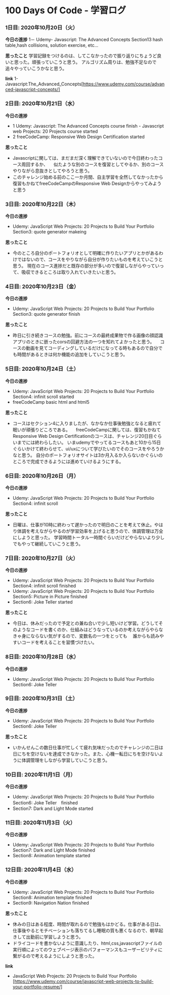 # 100 Days Of Code - 学習ログ
### 1日目: 2020年10月20日（火）

**今日の進捗**
 1－ Udemy- Javascript: The Advanced Concepts Section13
         hash table,hash collisions, solution exercise, etc...
         
**思ったこと**
  学習記録をつけるのは、してこなかったので振り返りにちょうど良いと思った。頑張っていこうと思う。
  アルゴリズム周りは、勉強不足なので追々やっていこうかなと思う。
  
**link**
1-Javascript:The_Advanced_Concepts[https://www.udemy.com/course/advanced-javascript-concepts/]

### 2日目: 2020年10月21日（水）

**今日の進捗**
 - 1 Udemy: Javascript: The Advanced Concepts course finish
           - Javascript web Projects: 20 Projects course started 
 - 2 freeCodeCamp: Responsive Web Design Certification started
 
 **思ったこと**
  - Javascriptに関しては、まだまだ深く理解できていないので今日終わったコース周回するか、
  　似たような別のコースを復習としてやるか、別のコースやりながら息抜きとしてやろうと思う。
  - このチャレンジ始める前のここ一か月間、自主学習を全然してなかったから復習もかねてfreeCodeCampのResponsive Web Designからやってみようと思う
  
### 3日目: 2020年10月22日（木）
**今日の進捗**
 - Udemy: JavaScript Web Projects: 20 Projects to Build Your Portfolio Section3: quote generator makeing
   
**思ったこと**
 - 今のところ自分のポートフォリオとして明確に作りたいアプリとかがあるわけではないので、コースをやりながら自分が作りたいものを考えていこうと思う。
   現在のコース進捗だと既存の部分が多いので復習しながらやっていって、吸収できるところは取り入れていきたいと思う。
   
### 4日目: 2020年10月23日（金）
**今日の進捗**
 - Udemy: JavaScript Web Projects: 20 Projects to Build Your Portfolio Section3: quote generator finish
 
**思ったこと**
 - 昨日に引き続きコースの勉強。前にコースの最終成果物で作る画像の顔認識アプリのときに嵌ったcorsの回避方法の一つを知れてよかったと思う。
 　コースの動画を見てコーディングしているだけになってる時もあるので自分でも時間があるときは何か機能の追加をしていこうと思う。

### 5日目: 2020年10月24日（土）
**今日の進捗**
 - Udemy: JavaScript Web Projects: 20 Projects to Build Your Portfolio Section4: infinit scroll started
 - freeCodeCamp basic html and html5
 
**思ったこと**
 - コースはセクション4に入りましたが、なかなか仕事後勉強となると疲れて眠いが頑張りどころである。
 　freeCodeCampに関しては、復習もかねてResponsive Web Design Certificationのコースは、チャレンジ20日目ぐらいまでには終わらしたい。
  いまudemyでやってるコースもあと10から15日ぐらいかけて終わらせて、ui/uxについて学びたいのでそのコースをやろうかなと思う。
  自分のポートフォリオサイトは3か月入るか入らないかぐらいのところで完成できるようには進めていけるようにする。
  

### 6日目: 2020年10月26日（月）
**今日の進捗**
 - Udemy: JavaScript Web Projects: 20 Projects to Build Your Portfolio Section4: infinit scroll
 
**思ったこと**
 - 日曜は、仕事が10時に終わって遅かったので明日のことを考えて休止。やはり体調を考えながらやるのが学習効率を上げると思うので、体調管理は万全にしようと思った。
   学習時間トータル一時間ぐらいだけどやらないより少しでもやって継続していこうと思う。
   
### 7日目: 2020年10月27日（火）
**今日の進捗**
 - Udemy: JavaScript Web Projects: 20 Projects to Build Your Portfolio Section4: infinit scroll finished
 - Udemy: JavaScript Web Projects: 20 Projects to Build Your Portfolio Section5: Picture in Picture finished
 - Section6: Joke Teller started
 
**思ったこと**
 - 今日は、休みだったので予定との兼ね合いで少し短いけど学習。どうしてそのようなコードを書くのか、仕組みはどうなっているのか考えながらやらなきゃ身にならない気がするので、変数名の一つをとっても
 　誰からも読みやすいコードを考えることを習慣づけたい。

### 8日目: 2020年10月28日（水）
**今日の進捗**
 - Udemy: JavaScript Web Projects: 20 Projects to Build Your Portfolio Section6: Joke Teller
 
### 9日目: 2020年10月31日（土）
**今日の進捗**
 - Udemy: JavaScript Web Projects: 20 Projects to Build Your Portfolio Section6: Joke Teller
 
**思ったこと**
 - いかんせんこの数日仕事が忙しくて疲れ気味だったのでチャレンジの二日は日にちを空けないを達成できなかった。また、心機一転日にちを空けないように体調管理をしながら学習していこうと思う。

### 10日目: 2020年11月1日（月）
**今日の進捗**
 - Udemy: JavaScript Web Projects: 20 Projects to Build Your Portfolio Section6: Joke Teller　finished
 - Section7: Dark and Light Mode started

### 11日目: 2020年11月3日（火）
**今日の進捗**
 - Udemy: JavaScript Web Projects: 20 Projects to Build Your Portfolio Section7: Dark and Light Mode finished
 - Section8: Animation template started
 
### 12日目: 2020年11月4日（水）
**今日の進捗**
 - Udemy: JavaScript Web Projects: 20 Projects to Build Your Portfolio Section8: Animation template finished
 - Section9: Navigation Nation finished
 
**思ったこと**
 - 休みの日はある程度、時間が取れるので勉強もはかどる。仕事がある日は、仕事後やるとモチベーションも落ちてるし睡眠の質も悪くなるので、朝早起きして出勤前に学習しようと思う。
 - ドライコードを書かないように意識したり、html,css,javascriptファイルの実行順によってのウェブページ表示のパフォーマンスもユーザービリティに繋がるので考えるようにしようと思った。

**link**
 - JavaScript Web Projects: 20 Projects to Build Your Portfolio [https://www.udemy.com/course/javascript-web-projects-to-build-your-portfolio-resume/]
